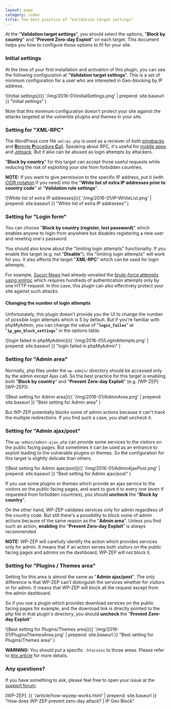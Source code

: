 ```yaml
---
layout: page
category: codex
title: The best practice of "Validation target settings"
---
```


At the "**Validation target settings**", you should select the options, 
"**Block by country**" and "**Prevent Zero-day Exploit**" on each target.
 This document helps you how to configure those options to fit for your site.

<!--more-->

### Initial settings ###

At the time of your first installation and activation of this plugin, you can 
see the following configuration at "**Validation target settings**". This is a 
set of minimum configuration for a user who are interested in Geo-blocking by 
IP address.

![Initial settings]({{ '/img/2016-01/InitialSettings.png' | prepend: site.baseurl }}
 "Initial settings"
)

Note that this minimum configuration doesn't protect your site against the 
attacks targeted at the vulnerble plugins and themes in your site.

### Setting for "XML-RPC" ###

The WordPress core file `xmlrpc.php` is used as a reciever of both 
[pingbacks][pingbacks] and [**R**emote **P**rocedure **C**all][XML-RPC].
Speaking about RPC, it's useful for [mobile apps][WP-Mobile] and 
[Jetpack][Jetpack]. But it also can be abused as login attempts by attackers.

"**Block by country**" for this target can accept those useful requests while 
reducing the risk of exploiting your site from forbidden countries.

<div class="alert alert-info">
  <strong>NOTE:</strong>
  If you want to give permission to the specific IP address, put it (with 
  <a href="https://en.wikipedia.org/wiki/Classless_Inter-Domain_Routing" title="Classless Inter-Domain Routing - Wikipedia, the free encyclopedia">CIDR notation</a>
  if you need) into the
  "<strong>White list of extra IP addresses prior to country code</strong>"
  at "<strong>Validation rule settings</strong>".
</div>

![White list of extra IP addresses]({{ '/img/2016-01/IP-WhiteList.png' | prepend: site.baseurl }}
 "White list of extra IP addresses"
)

### Setting for "Login form" ###

You can choose "**Block by country (register, lost password)**" which enables 
anyone to login from anywhere but disables registering a new user and reseting 
one's password.

You should also know about the "limiting login attempts" functionality. If you 
enable this target (e.g. not "**Disable**"), the "limiting login attempts" 
will work for you. It also affects the target "**XML-RPC**" which can be used 
for login attempts.

For example, [Sucuri News][SucuriNews] had already unvailed the 
[brute-force attempts using xmlrpc][BruteXMLRPC] which requires hundreds of 
authentication attempts only by one HTTP request. In this case, this plugin 
can also effectively protect your site against such attacks.

#### Changing the number of login attempts ####

Unfortunately, this plugin doesn't provide you the UI to change the number of 
possible login attempts which is 5 by default. But if you're familiar with 
phpMyAdmin, you can change the value of "**`login_failes`**" at 
"**`ip_geo_block_settings`**" in the options table.

![login failed in phpMyAdmin]({{ '/img/2016-01/LoginAttempts.png' | prepend: site.baseurl }}
 "login failed in phpMyAdmin"
)

### Setting for "Admin area" ###

Normally, php files under the `wp-admin/` directory should be accessed only by 
the admin except Ajax call. So the best practice for this target is enabling 
both "**Block by country**" and "**Prevent Zero-day Exploit**" 
(e.g. [WP-ZEP][WP-ZEP]).

![Best setting for Admin area]({{ '/img/2016-01/AdminArea.png' | prepend: site.baseurl }}
 "Best setting for Admin area"
)

But WP-ZEP potentially blocks some of admin actions because it can't track the 
multiple redirections. If you find such a case, you shall uncheck it.

### Setting for "Admin ajax/post" ###

The `wp-admin/admin-ajax.php` can provide some services to the visitors on the 
public facing pages. But sometimes it can be used as an entrance to exploit 
leading to the vulnerable plugins or themes. So the configuration for this 
target is slightly delicate than others.

![Best setting for Admin ajax/post]({{ '/img/2016-01/AdminAjaxPost.png' | prepend: site.baseurl }}
 "Best setting for Admin ajax/post"
)

If you use some plugins or themes which provide an ajax service to the 
visitors on the public facing pages, and want to give it to every one 
(even if requested from forbidden countries), you should **uncheck** the 
"**Block by country**".

On the other hand, WP-ZEP validates services only for admin regardless of the 
country code. But still there's a possibility to block some of admin actions 
because of the same reason as the "**Admin area**". Unless you find such an 
action, **enabling** the "**Prevent Zero-day Exploit**" is always recommended.

<div class="alert alert-info">
  <strong>NOTE:</strong>
  WP-ZEP will carefully identify the action which provides services only for 
  admin. It means that if an action serves both visitors on the public facing 
  pages and admins on the dashboard, WP-ZEP will not block it.
</div>

### Setting for "Plugins / Themes area" ###

Setting for this area is almost the same as "**Admin ajax/post**". The only 
difference is that WP-ZEP can't distinguish the services whether for visitors 
or for admin. It means that WP-ZEP will block all the request except from the 
admin dashboard.

So if you use a plugin which provides download services on the public facing 
pages for example, and the download link is directly pointed to the php file 
in that plugin's directory, you should **uncheck** the 
"**Prevent Zero-day Exploit**"

![Best setting for Plugins/Themes area]({{ '/img/2016-01/PluginsThemesArea.png' | prepend: site.baseurl }}
 "Best setting for Plugins/Themes area"
)

<div class="alert alert-warning">
  <strong>WARNING:</strong>
  You should put a specific <code>.htaccess</code> to those areas. Please refer
  to <a href="http://www.ipgeoblock.com/article/exposure-of-wp-config-php.html" title="Prevent exposure 
  of wp-config.php | IP Geo Block">this article</a> for more details.
</div>

### Any questions? ###

If you have something to ask, please feel free to open your issue at the 
[support forum][SupportForum].

[IP-Geo-Block]: https://wordpress.org/plugins/ip-geo-block/ "WordPress › IP Geo Block « WordPress Plugins"
[XML-RPC]:      https://en.wikipedia.org/wiki/XML-RPC "XML-RPC - Wikipedia, the free encyclopedia"
[pingbacks]:    http://codex.wordpress.org/Introduction_to_Blogging#Pingbacks "Introduction to Blogging « WordPress Codex"
[WP-Mobile]:    https://apps.wordpress.org/ "WordPress.org Mobile Apps"
[Jetpack]:      https://wordpress.org/support/topic/disabling-xml-rpc-may-damage-jetpack "WordPress › Support » Disabling XML-RPC may damage JetPack?"
[SupportForum]: https://wordpress.org/support/plugin/ip-geo-block "WordPress › Support » IP Geo Block"
[SucuriNews]:   https://blog.sucuri.net/ "Sucuri Blog - Website Security News"
[BruteXMLRPC]:  https://blog.sucuri.net/2015/10/brute-force-amplification-attacks-against-wordpress-xmlrpc.html "Brute Force Amplification Attacks Against WordPress XMLRPC - Sucuri Blog"
[WP-ZEP]:       {{ '/article/how-wpzep-works.html' | prepend: site.baseurl }} "How does WP-ZEP prevent zero-day attack? | IP Geo Block"
